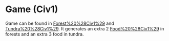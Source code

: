 # Game (Civ1)

Game can be found in [Forest%20%28Civ1%29](forests) and [Tundra%20%28Civ1%29](tundra). It generates an extra 2 [Food%20%28Civ1%29](food) in forests and an extra 3 food in tundra.